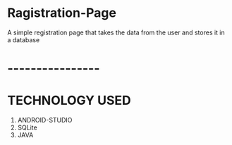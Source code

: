 # Ragistration-Page
A simple registration page that takes the data from the user and stores it in a database
# ----------------
# TECHNOLOGY USED
1. ANDROID-STUDIO
2. SQLite
3. JAVA

